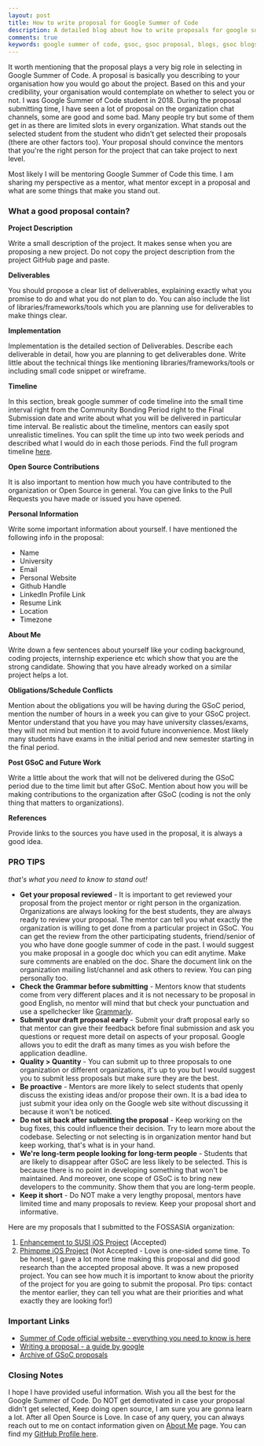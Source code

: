 ```yaml
---
layout: post
title: How to write proposal for Google Summer of Code
description: A detailed blog about how to write proposals for google summer of code and some tips to make your proposal stand out from others.
comments: true
keywords: google summer of code, gsoc, gsoc proposal, blogs, gsoc blogs, gsoc experience, fossasia, open source, proposals, proposal tips, how to write proposal, how to
---
```

It worth mentioning that the proposal plays a very big role in selecting in Google Summer of Code. A proposal is basically you describing to your organisation how you would go about the project. Based on this and your credibility, your organisation would contemplate on whether to select you or not. I was Google Summer of Code student in 2018. During the proposal submitting time, I have seen a lot of proposal on the organization chat channels, some are good and some bad. Many people try but some of them get in as there are limited slots in every organization. What stands out the selected student from the student who didn't get selected their proposals (there are other factors too). Your proposal should convince the mentors that you're the right person for the project that can take project to next level.

Most likely I will be mentoring Google Summer of Code this time. I am sharing my perspective as a mentor, what mentor except in a proposal and what are some things that make you stand out.

### What a good proposal contain?

**Project Description**

Write a small description of the project. It makes sense when you are proposing a new project. Do not copy the project description from the project GitHub page and paste.

**Deliverables**

You should propose a clear list of deliverables, explaining exactly what you promise to do and what you do not plan to do. You can also include the list of libraries/frameworks/tools which you are planning use for deliverables to make things clear.

**Implementation**

Implementation is the detailed section of Deliverables. Describe each deliverable in detail, how you are planning to get deliverables done. Write little about the technical things like mentioning libraries/frameworks/tools or including small code snippet or wireframe.

**Timeline**

In this section, break google summer of code timeline into the small time interval right from the Community Bonding Period right to the Final Submission date and write about what you will be delivered in particular time interval. Be realistic about the timeline, mentors can easily spot unrealistic timelines. You can split the time up into two week periods and described what I would do in each those periods. Find the full program timeline [here](https://summerofcode.withgoogle.com/how-it-works/#timeline).

**Open Source Contributions**

It is also important to mention how much you have contributed to the organization or Open Source in general. You can give links to the Pull Requests you have made or issued you have opened.

**Personal Information**

Write some important information about yourself. I have mentioned the following info in the proposal:

*   Name
*   University
*   Email
*   Personal Website
*   Github Handle
*   LinkedIn Profile Link
*   Resume Link
*   Location
*   Timezone

**About Me**

Write down a few sentences about yourself like your coding background, coding projects, internship experience etc which show that you are the strong candidate. Showing that you have already worked on a similar project helps a lot.

**Obligations/Schedule Conflicts**

Mention about the obligations you will be having during the GSoC period, mention the number of hours in a week you can give to your GSoC project. Mentor understand that you have you may have university classes/exams, they will not mind but mention it to avoid future inconvenience. Most likely many students have exams in the initial period and new semester starting in the final period.

**Post GSoC and Future Work**

Write a little about the work that will not be delivered during the GSoC period due to the time limit but after GSoC. Mention about how you will be making contributions to the organization after GSoC (coding is not the only thing that matters to organizations).

**References**

Provide links to the sources you have used in the proposal, it is always a good idea.

### PRO TIPS
_that's what you need to know to stand out!_



*   **Get your proposal reviewed** - It is important to get reviewed your proposal from the project mentor or right person in the organization. Organizations are always looking for the best students, they are always ready to review your proposal. The mentor can tell you what exactly the organization is willing to get done from a particular project in GSoC. You can get the review from the other participating students, friend/senior of you who have done google summer of code in the past.
I would suggest you make proposal in a google doc which you can edit anytime. Make sure comments are enabled on the doc. Share the document link on the organization mailing list/channel and ask others to review. You can ping personally too.
*   **Check the Grammar before submitting** - Mentors know that students come from very different places and it is not necessary to be proposal in good English, no mentor will mind that but check your punctuation and use a spellchecker like [Grammarly](https://grammarly.com/).
*   **Submit your draft proposal early** - Submit your draft proposal early so that mentor can give their feedback before final submission and ask you questions or request more detail on aspects of your proposal. Google allows you to edit the draft as many times as you wish before the application deadline.
*   **Quality > Quantity** - You can submit up to three proposals to one organization or different organizations, it's up to you but I would suggest you to submit less proposals but make sure they are the best.
*   **Be proactive** - Mentors are more likely to select students that openly discuss the existing ideas and/or propose their own. It is a bad idea to just submit your idea only on the Google web site without discussing it because it won't be noticed.
*   **Do not sit back after submitting the proposal** - Keep working on the bug fixes, this could influence their decision. Try to learn more about the codebase. Selecting or not selecting is in organization mentor hand but keep working, that's what is in your hand.
*   **We're long-term people looking for long-term people** - Students that are likely to disappear after GSoC are less likely to be selected. This is because there is no point in developing something that won't be maintained. And moreover, one scope of GSoC is to bring new developers to the community. Show them that you are long-term people.
*   **Keep it short** - Do NOT make a very lengthy proposal, mentors have limited time and many proposals to review. Keep your proposal short and informative.

Here are my proposals that I submitted to the FOSSASIA organization:



1. [Enhancement to SUSI iOS Project](https://docs.google.com/document/d/1iR7-LCF6rbTaZglPxOOwNPBTvtXuIZwWJiQMlSYlOrY/edit?usp=sharing) (Accepted)
2. [Phimpme iOS Project](https://docs.google.com/document/d/1emFcE0cMTButYEzoKZGScOVEPHHqMv6_mrOIwUxmJkA/edit?usp=sharing) (Not Accepted - Love is one-sided some time. To be honest, I gave a lot more time making this proposal and did good research than the accepted proposal above. It was a new proposed project. You can see how much it is important to know about the priority of the project for you are going to submit the proposal. Pro tips: contact the mentor earlier, they can tell you what are their priorities and what exactly they are looking for!)

### Important Links



*   [Summer of Code official website - everything you need to know is here](https://summerofcode.withgoogle.com/)
*   [Writing a proposal - a guide by google](https://google.github.io/gsocguides/student/writing-a-proposal)
*   [Archive of GSoC proposals](https://github.com/saketkc/fos-proposals)

### Closing Notes

I hope I have provided useful information. Wish you all the best for the Google Summer of Code. Do NOT get demotivated in case your proposal didn't get selected, Keep doing open source, I am sure you are gonna learn a lot. After all Open Source is Love. In case of any query, you can always reach out to me on contact information given on [About Me](/about) page. You can find my [GitHub Profile here](https://github.com/jogendra).

